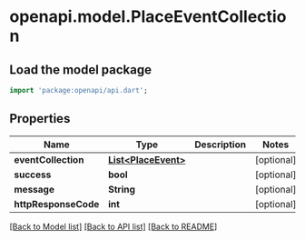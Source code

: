 # openapi.model.PlaceEventCollection

## Load the model package
```dart
import 'package:openapi/api.dart';
```

## Properties
Name | Type | Description | Notes
------------ | ------------- | ------------- | -------------
**eventCollection** | [**List&lt;PlaceEvent&gt;**](PlaceEvent.md) |  | [optional] 
**success** | **bool** |  | [optional] 
**message** | **String** |  | [optional] 
**httpResponseCode** | **int** |  | [optional] 

[[Back to Model list]](../README.md#documentation-for-models) [[Back to API list]](../README.md#documentation-for-api-endpoints) [[Back to README]](../README.md)


